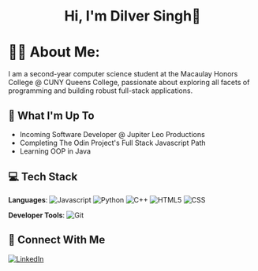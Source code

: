 <h1 align = "center">Hi, I'm Dilver Singh👋</h1>

# 👨‍💻 About Me:
I am a second-year computer science student at the Macaulay Honors College @ CUNY Queens College, passionate about exploring all facets of programming and building robust full-stack applications.

## 🚀 What I'm Up To
<ul>
  <li>Incoming Software Developer @ Jupiter Leo Productions</li>
  <li>Completing The Odin Project's Full Stack Javascript Path</li>
  <li>Learning OOP in Java</li>
</ul>

## 💻 Tech Stack
<strong>Languages</strong>:
![Javascript](https://camo.githubusercontent.com/29d02b3669d6450d67e043cf5909e740dcb94c1e2306d88ac48b15b4ec55dc65/68747470733a2f2f696d672e736869656c64732e696f2f62616467652f6a6176617363726970742d2532333332333333302e7376673f7374796c653d666f722d7468652d6261646765266c6f676f3d6a617661736372697074266c6f676f436f6c6f723d253233463744463145)
![Python](https://img.shields.io/badge/python-3670A0?style=for-the-badge&logo=python&logoColor=ffdd54)
![C++](https://img.shields.io/badge/C++-%2300599C.svg?style=for-the-badge&logo=C%2B%2B&&logoColor=white)
![HTML5](https://img.shields.io/badge/html5-%23E34F26.svg?style=for-the-badge&logo=html5&logoColor=white)
![CSS](https://img.shields.io/badge/css-%231572B6.svg?style=for-the-badge&logo=css3&logoColor=white)


<strong>Developer Tools</strong>:
![Git](https://img.shields.io/badge/git-%23F05033.svg?style=for-the-badge&logo=git&logoColor=white)

## 👥 Connect With Me
[![LinkedIn](https://img.shields.io/badge/LinkedIn-%230077B5.svg?style=for-the-badge&logo=linkedin&logoColor=white)](www.linkedin.com/in/dilversingh)

